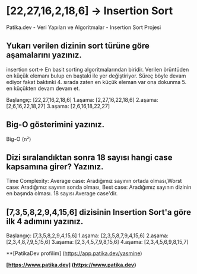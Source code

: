 # [22,27,16,2,18,6] -> Insertion Sort

Patika.dev - Veri Yapıları ve Algoritmalar - Insertion Sort Projesi

## Yukarı verilen dizinin sort türüne göre aşamalarını yazınız.
insertion sort-> En basit sorting algoritmalarından biridir.
Verilen örüntüden en küçük elemanı bulup en baştaki ile yer değiştiriyor. 
Süreç böyle devam ediyor fakat baktınki 4. sırada zaten en küçük eleman var ona dokunma 5. en küçükten devam devam et.

Başlangıç: [22,27,16,2,18,6]
1.aşama: [2,27,16,22,18,6] 
2.aşama: [2,6,16,22,18,27]
3.aşama: [2,6,16,18,22,27]

## Big-O gösterimini yazınız.
Big-O (n²)

## Dizi sıralandıktan sonra 18 sayısı hangi case kapsamına girer? Yazınız.
Time Complexity: Average case: Aradığımız sayının ortada olması,Worst case: Aradığımız sayının sonda olması, Best case: Aradığımız sayının dizinin en başında olması.
18 sayısı Average case'dir.

## [7,3,5,8,2,9,4,15,6] dizisinin Insertion Sort'a göre ilk 4 adımını yazınız.
Başlangıç: [7,3,5,8,2,9,4,15,6]
1.aşama: [2,3,5,8,7,9,4,15,6]
2.aşama: [2,3,4,8,7,9,5,15,6]
3.aşama: [2,3,4,5,7,9,8,15,6]
4.aşama: [2,3,4,5,6,9,8,15,7]

**[PatikaDev profilim]
(https://app.patika.dev/yasmine)

**[https://www.patika.dev]
(https://www.patika.dev)**




